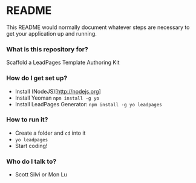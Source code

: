# README #

This README would normally document whatever steps are necessary to get your application up and running.

### What is this repository for? ###

Scaffold a LeadPages Template Authoring Kit

### How do I get set up? ###

* Install (NodeJS)[http://nodejs.org]
* Install Yeoman `npm install -g yo`
* Install LeadPages Generator: `npm install -g yo leadpages`

### How to run it? ###

* Create a folder and `cd` into it
* `yo leadpages`
* Start coding!


### Who do I talk to? ###

* Scott Silvi or Mon Lu